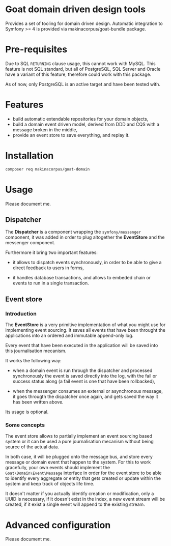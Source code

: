 # Goat domain driven design tools

Provides a set of tooling for domain driven design. Automatic integration to
Symfony >= 4 is provided via makinacorpus/goat-bundle package.

# Pre-requisites

Due to SQL `RETURNING` clause usage, this cannot work with MySQL. This feature
is not SQL standard, but all of PostgreSQL, SQL Server and Oracle have a variant
of this feature, therefore could work with this package.

As of now, only PostgreSQL is an active target and have been tested with.

# Features

 - build automatic extendable repositories for your domain objects,
 - build a domain event driven model, derived from DDD and CQS with a
   message broken in the middle,
 - provide an event store to save everything, and replay it.

# Installation

```sh
composer req makinacorpus/goat-domain
```

# Usage

Please document me.

## Dispatcher

The **Dispatcher** is a component wrapping the `symfony/messenger` component,
it was added in order to plug altogether the **EventStore** and the messenger
component.

Furthermore it bring two important features:

 * it allows to dispatch events synchronously, in order to be able to give a
   direct feedback to users in forms,

 * it handles database transactions, and allows to embeded chain or events to
   run in a single transaction.

## Event store

### Introduction

The **EventStore** is a very primitive implementation of what you might use for
implementing event sourcing. It saves all events that have been throught the
applications into an ordered and immutable append-only log.

Every event that have been executed in the application will be saved into this
journalisation mecanism.

It works the following way:

 * when a domain event is run through the dispatcher and processed synchronously
   the event is saved directly into the log, with the fail or success status
   along (a fail event is one that have been rollbacked),

 * when the messenger consumes an external or asynchronous message, it goes
   througth the dispatcher once again, and gets saved the way it has been
   written above.

Its usage is optional.

### Some concepts

The event store allows to partially implement an event sourcing based system
or it can be used a pure journalisation mecanism without being source of the
actual data.

In both case, it will be plugged onto the message bus, and store every message
or domain event that happen to the system. For this to work gracefully, your
own events should implement the `Goat\Domain\Event\Message` interface in order
for the event store to be able to identify every aggregate or entity that gets
created or update within the system and keep track of objects life time.

It doesn't matter if you actually identify creation or modification, only a
UUID is necessary, if it doesn't exist in the index, a new event stream will
be created, if it exist a single event will append to the existing stream.

# Advanced configuration

Please document me.
